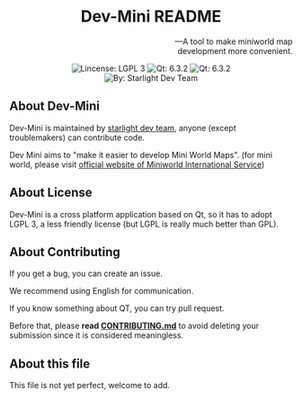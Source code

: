 <h1 style="text-align: center;">Dev-Mini README</h1>

<p style="text-align: right;">—A tool to make miniworld map<br/>development more convenient.</p>

<div style="text-align: center">
  <img alt="Lincense: LGPL 3" src="https://img.shields.io/badge/license-LGPL%203-red"/>
  <img alt="Qt: 6.3.2" src="https://img.shields.io/badge/Qt-6.3.2-brightgreen"/>
  <img alt="Qt: 6.3.2" src="https://img.shields.io/badge/C%2B%2B-17-brightgreen"/>
  <br/>
  <img alt="By: Starlight Dev Team" src="https://img.shields.io/badge/by-Starlight%20Dev%20Team-blue"/>
</div>

## About Dev-Mini

Dev-Mini is maintained by [starlight dev team](https://github.com/orgs/Starlight-Dev-Team), anyone (except troublemakers) can contribute code.

Dev Mini aims to "make it easier to develop Mini World Maps". (for mini world, please visit [official website of Miniworld International Service](http://www.miniworldgame.com/ ))

## About License

Dev-Mini is a cross platform application based on Qt, so it has to adopt LGPL 3, a less friendly license (but LGPL is really much better than GPL).

## About Contributing

If you get a bug, you can create an issue.

We recommend using English for communication.

If you know something about QT, you can try pull request.

Before that, please **read [CONTRIBUTING.md](./CONTRIBUTING.md)** to avoid deleting your submission since it is considered meaningless.

## About this file

This file is not yet perfect, welcome to add.